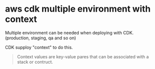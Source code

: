# aws cdk multiple environment with context

Multiple environment can be needed when deploying with CDK. (production, staging, qa and so on)

CDK supploy "context" to do this.

> Context values are key-value pares that can be associated with a stack or contruct.



